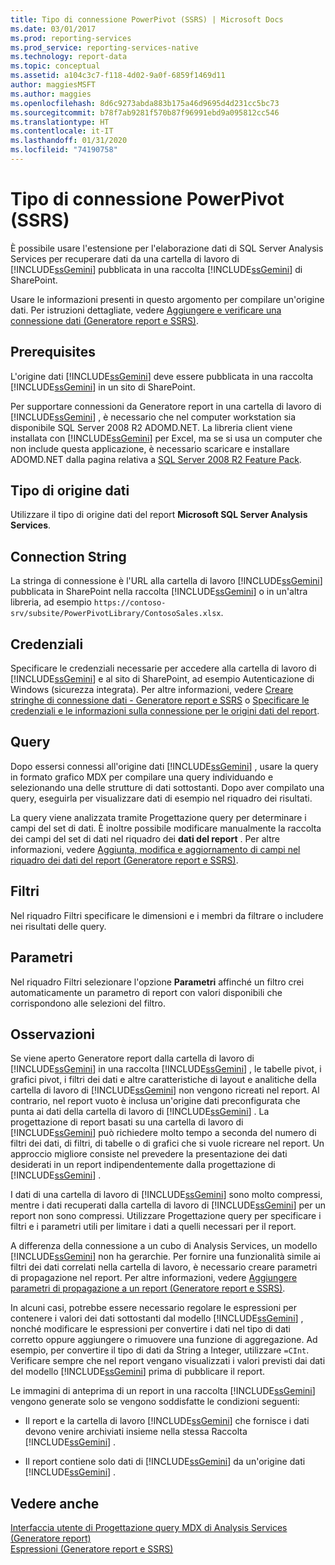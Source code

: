 ```yaml
---
title: Tipo di connessione PowerPivot (SSRS) | Microsoft Docs
ms.date: 03/01/2017
ms.prod: reporting-services
ms.prod_service: reporting-services-native
ms.technology: report-data
ms.topic: conceptual
ms.assetid: a104c3c7-f118-4d02-9a0f-6859f1469d11
author: maggiesMSFT
ms.author: maggies
ms.openlocfilehash: 8d6c9273abda883b175a46d9695d4d231cc5bc73
ms.sourcegitcommit: b78f7ab9281f570b87f96991ebd9a095812cc546
ms.translationtype: HT
ms.contentlocale: it-IT
ms.lasthandoff: 01/31/2020
ms.locfileid: "74190758"
---
```

# <a name="power-pivot-connection-type-ssrs"></a>Tipo di connessione PowerPivot (SSRS)
  È possibile usare l'estensione per l'elaborazione dati di SQL Server Analysis Services per recuperare dati da una cartella di lavoro di [!INCLUDE[ssGemini](../../includes/ssgemini-md.md)] pubblicata in una raccolta [!INCLUDE[ssGemini](../../includes/ssgemini-md.md)] di SharePoint.  
  
 Usare le informazioni presenti in questo argomento per compilare un'origine dati. Per istruzioni dettagliate, vedere [Aggiungere e verificare una connessione dati &#40;Generatore report e SSRS&#41;](../../reporting-services/report-data/add-and-verify-a-data-connection-report-builder-and-ssrs.md).  
  
## <a name="prerequisites"></a>Prerequisites  
 L'origine dati [!INCLUDE[ssGemini](../../includes/ssgemini-md.md)] deve essere pubblicata in una raccolta [!INCLUDE[ssGemini](../../includes/ssgemini-md.md)] in un sito di SharePoint.  
  
 Per supportare connessioni da Generatore report in una cartella di lavoro di [!INCLUDE[ssGemini](../../includes/ssgemini-md.md)] , è necessario che nel computer workstation sia disponibile SQL Server 2008 R2 ADOMD.NET. La libreria client viene installata con [!INCLUDE[ssGemini](../../includes/ssgemini-md.md)] per Excel, ma se si usa un computer che non include questa applicazione, è necessario scaricare e installare ADOMD.NET dalla pagina relativa a [SQL Server 2008 R2 Feature Pack](https://www.microsoft.com/download/details.aspx?id=16978).  
  
## <a name="data-source-type"></a>Tipo di origine dati  
 Utilizzare il tipo di origine dati del report **Microsoft SQL Server Analysis Services**.  
  
## <a name="connection-string"></a>Connection String  
 La stringa di connessione è l'URL alla cartella di lavoro [!INCLUDE[ssGemini](../../includes/ssgemini-md.md)] pubblicata in SharePoint nella raccolta [!INCLUDE[ssGemini](../../includes/ssgemini-md.md)] o in un'altra libreria, ad esempio `https://contoso-srv/subsite/PowerPivotLibrary/ContosoSales.xlsx`.  
  
## <a name="credentials"></a>Credenziali  
 Specificare le credenziali necessarie per accedere alla cartella di lavoro di [!INCLUDE[ssGemini](../../includes/ssgemini-md.md)] e al sito di SharePoint, ad esempio Autenticazione di Windows (sicurezza integrata). Per altre informazioni, vedere [Creare stringhe di connessione dati - Generatore report e SSRS](../../reporting-services/report-data/data-connections-data-sources-and-connection-strings-report-builder-and-ssrs.md) o [Specificare le credenziali e le informazioni sulla connessione per le origini dati del report](specify-credential-and-connection-information-for-report-data-sources.md).  
  
## <a name="queries"></a>Query  
 Dopo essersi connessi all'origine dati [!INCLUDE[ssGemini](../../includes/ssgemini-md.md)] , usare la query in formato grafico MDX per compilare una query individuando e selezionando una delle strutture di dati sottostanti. Dopo aver compilato una query, eseguirla per visualizzare dati di esempio nel riquadro dei risultati.  
  
 La query viene analizzata tramite Progettazione query per determinare i campi del set di dati. È inoltre possibile modificare manualmente la raccolta dei campi del set di dati nel riquadro dei **dati del report** . Per altre informazioni, vedere [Aggiunta, modifica e aggiornamento di campi nel riquadro dei dati del report &#40;Generatore report e SSRS&#41;](../../reporting-services/report-data/add-edit-refresh-fields-in-the-report-data-pane-report-builder-and-ssrs.md).  
  
## <a name="filters"></a>Filtri  
 Nel riquadro Filtri specificare le dimensioni e i membri da filtrare o includere nei risultati delle query.  
  
## <a name="parameters"></a>Parametri  
 Nel riquadro Filtri selezionare l'opzione **Parametri** affinché un filtro crei automaticamente un parametro di report con valori disponibili che corrispondono alle selezioni del filtro.  
  
## <a name="remarks"></a>Osservazioni  
 Se viene aperto Generatore report dalla cartella di lavoro di [!INCLUDE[ssGemini](../../includes/ssgemini-md.md)] in una raccolta [!INCLUDE[ssGemini](../../includes/ssgemini-md.md)] , le tabelle pivot, i grafici pivot, i filtri dei dati e altre caratteristiche di layout e analitiche della cartella di lavoro di [!INCLUDE[ssGemini](../../includes/ssgemini-md.md)] non vengono ricreati nel report. Al contrario, nel report vuoto è inclusa un'origine dati preconfigurata che punta ai dati della cartella di lavoro di [!INCLUDE[ssGemini](../../includes/ssgemini-md.md)] . La progettazione di report basati su una cartella di lavoro di [!INCLUDE[ssGemini](../../includes/ssgemini-md.md)] può richiedere molto tempo a seconda del numero di filtri dei dati, di filtri, di tabelle o di grafici che si vuole ricreare nel report. Un approccio migliore consiste nel prevedere la presentazione dei dati desiderati in un report indipendentemente dalla progettazione di [!INCLUDE[ssGemini](../../includes/ssgemini-md.md)] .  
  
 I dati di una cartella di lavoro di [!INCLUDE[ssGemini](../../includes/ssgemini-md.md)] sono molto compressi, mentre i dati recuperati dalla cartella di lavoro di [!INCLUDE[ssGemini](../../includes/ssgemini-md.md)] per un report non sono compressi. Utilizzare Progettazione query per specificare i filtri e i parametri utili per limitare i dati a quelli necessari per il report.  
  
 A differenza della connessione a un cubo di Analysis Services, un modello [!INCLUDE[ssGemini](../../includes/ssgemini-md.md)] non ha gerarchie. Per fornire una funzionalità simile ai filtri dei dati correlati nella cartella di lavoro, è necessario creare parametri di propagazione nel report. Per altre informazioni, vedere [Aggiungere parametri di propagazione a un report &#40;Generatore report e SSRS&#41;](../../reporting-services/report-design/add-cascading-parameters-to-a-report-report-builder-and-ssrs.md).  
  
 In alcuni casi, potrebbe essere necessario regolare le espressioni per contenere i valori dei dati sottostanti dal modello [!INCLUDE[ssGemini](../../includes/ssgemini-md.md)] , nonché modificare le espressioni per convertire i dati nel tipo di dati corretto oppure aggiungere o rimuovere una funzione di aggregazione. Ad esempio, per convertire il tipo di dati da String a Integer, utilizzare `=CInt`. Verificare sempre che nel report vengano visualizzati i valori previsti dai dati del modello [!INCLUDE[ssGemini](../../includes/ssgemini-md.md)] prima di pubblicare il report.  
  
 Le immagini di anteprima di un report in una raccolta [!INCLUDE[ssGemini](../../includes/ssgemini-md.md)] vengono generate solo se vengono soddisfatte le condizioni seguenti:  
  
-   Il report e la cartella di lavoro [!INCLUDE[ssGemini](../../includes/ssgemini-md.md)] che fornisce i dati devono venire archiviati insieme nella stessa Raccolta [!INCLUDE[ssGemini](../../includes/ssgemini-md.md)] .  
  
-   Il report contiene solo dati di [!INCLUDE[ssGemini](../../includes/ssgemini-md.md)] da un'origine dati [!INCLUDE[ssGemini](../../includes/ssgemini-md.md)] .  
  
## <a name="see-also"></a>Vedere anche  
 [Interfaccia utente di Progettazione query MDX di Analysis Services &#40;Generatore report&#41;](https://msdn.microsoft.com/library/7e288eee-2d37-485e-a6a0-dbba5e041e26)   
 [Espressioni &#40;Generatore report e SSRS&#41;](../../reporting-services/report-design/expressions-report-builder-and-ssrs.md)  
  
  
